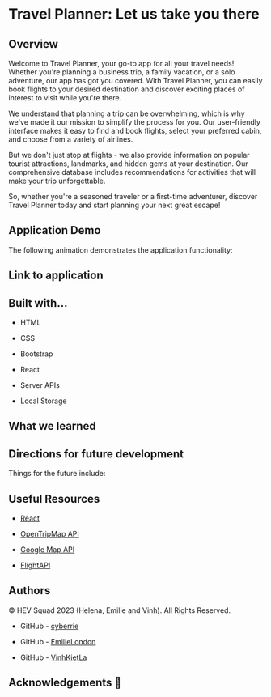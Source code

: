 # Travel Planner: Let us take you there

## Overview

Welcome to Travel Planner, your go-to app for all your travel needs! 
Whether you're planning a business trip, a family vacation, or a solo adventure, our app has got you covered. 
With Travel Planner, you can easily book flights to your desired destination and discover exciting places of interest to visit while you're there.

We understand that planning a trip can be overwhelming, which is why we've made it our mission to simplify the process for you. 
Our user-friendly interface makes it easy to find and book flights, select your preferred cabin, and choose from a variety of airlines.

But we don't just stop at flights - we also provide information on popular tourist attractions, landmarks, and hidden gems at your destination. 
Our comprehensive database includes recommendations for activities that will make your trip unforgettable.

So, whether you're a seasoned traveler or a first-time adventurer, discover Travel Planner today and start planning your next great escape!

## Application Demo

The following animation demonstrates the application functionality:



## Link to application



## Built with...

- HTML

- CSS

- Bootstrap

- React

- Server APIs

- Local Storage

## What we learned



## Directions for future development

Things for the future include:



## Useful Resources

- [React](https://react.dev/)

- [OpenTripMap API](https://opentripmap.io/product)

- [Google Map API](https://developers.google.com/maps/documentation/javascript/libraries-open-source)

- [FlightAPI](https://www.flightapi.io/)

## Authors

©️ HEV Squad 2023 (Helena, Emilie and Vinh). All Rights Reserved.

- GitHub - [cyberrie](https://github.com/cyberrie)

- GitHub - [EmilieLondon](https://github.com/EmilieLondon)

- GitHub - [VinhKietLa](https://github.com/VinhKietLa)

## Acknowledgements 🌟


